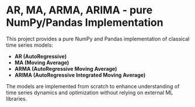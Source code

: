 # AR, MA, ARMA, ARIMA - pure NumPy/Pandas Implementation

This project provides a pure NumPy and Pandas implementation of classical time series models:
- **AR (AutoRegressive)**
- **MA (Moving Average)**
- **ARMA (AutoRegressive Moving Average)**
- **ARIMA (AutoRegressive Integrated Moving Average)**

The models are implemented from scratch to enhance understanding of time series dynamics and optimization without relying on external ML libraries.
